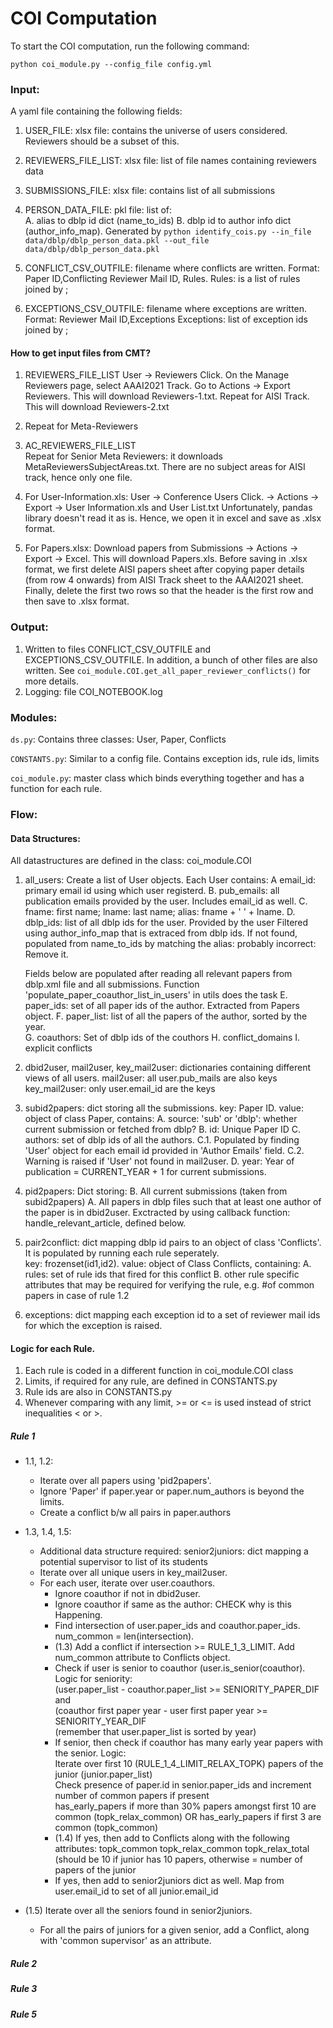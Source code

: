 
# COI Computation

To start the COI computation, run the following command:
```
python coi_module.py --config_file config.yml
```

### Input:
A yaml file containing the following fields:
1. USER_FILE: xlsx file: contains the universe of users considered. Reviewers should be a subset of this.
2. REVIEWERS_FILE_LIST: xlsx file: list of file names containing reviewers data
3. SUBMISSIONS_FILE: xlsx file: contains list of all submissions
4. PERSON_DATA_FILE: pkl file:    list of:  
                                       A. alias to dblp id dict (name_to_ids) 
                                       B. dblp id to author info dict  (author_info_map). 
                                       Generated by ``python identify_cois.py --in_file data/dblp/dblp_person_data.pkl --out_file data/dblp/dblp_person_data.pkl``

5. CONFLICT_CSV_OUTFILE: filename where conflicts are written. 
        Format: Paper ID,Conflicting Reviewer Mail ID, Rules. 
                Rules: is a list of rules joined by ;
6. EXCEPTIONS_CSV_OUTFILE: filename where exceptions are written.
        Format: Reviewer Mail ID,Exceptions
                Exceptions: list of exception ids joined by ;

#### How to get input files from CMT?
1. REVIEWERS_FILE_LIST 
        User -> Reviewers Click. On the Manage Reviewers page, select AAAI2021 Track. Go to Actions -> Export Reviewers. This will download Reviewers-1.txt. Repeat for AISI Track. This will download Reviewers-2.txt

2. Repeat for Meta-Reviewers 
 
3. AC_REVIEWERS_FILE_LIST  
    Repeat for Senior Meta Reviewers: it downloads MetaReviewersSubjectAreas.txt. There are no subject areas for AISI track, hence only one file.

4. For User-Information.xls: User -> Conference Users Click. -> Actions -> Export -> User Information.xls and User List.txt
    Unfortunately,  pandas library doesn't read it as is. Hence, we open it in excel and save as .xlsx format.

5. For Papers.xlsx: Download papers from Submissions -> Actions -> Export -> Excel. 
    This will download Papers.xls. Before saving in .xlsx format, we first delete AISI papers sheet after copying paper details (from row 4 onwards) from AISI Track sheet to the AAAI2021 sheet. Finally, delete the first two rows so that the header is the first row and then save to .xlsx format.



### Output:
1. Written to files CONFLICT_CSV_OUTFILE and EXCEPTIONS_CSV_OUTFILE. In addition, a bunch of other files are also written. See ``coi_module.COI.get_all_paper_reviewer_conflicts()`` for more details.
2. Logging: file COI_NOTEBOOK.log

### Modules:
``ds.py``:  Contains three classes: 
        User, Paper, Conflicts
        
``CONSTANTS.py``: Similar to a config file.
              Contains exception ids, rule ids, limits 

``coi_module.py``: master class which binds everything together and has a function for each rule.

### Flow:

#### Data Structures:
All datastructures are defined in the class: coi_module.COI
1. all_users: Create a list of User objects. Each User contains:
        A email_id: primary email id using which user registerd.
        B. pub_emails: all publication emails provided by the user. Includes email_id as well.
        C. fname: first name; lname: last name; alias: fname + ' ' + lname.
        D. dblp_ids: list of all dblp ids for the user.
                    Provided by the user
                    Filtered using author_info_map that is extraced from dblp ids.
                    If not found, populated from name_to_ids by matching the alias: probably incorrect: Remove it.
       
      Fields below are populated after reading all relevant papers from  dblp.xml file and all submissions.
      Function 'populate_paper_coauthor_list_in_users'  in utils does the task
        E. paper_ids: set of all paper ids of the author. Extracted from Papers object. 
        F. paper_list: list of all the papers of the author, sorted by the year.  
        G. coauthors: Set of dblp ids of the couthors
        H. conflict_domains
        I. explicit conflicts

2. dbid2user, mail2user, key_mail2user: dictionaries containing different views of all users.
                 mail2user: all user.pub_mails are also keys
                 key_mail2user: only user.email_id are the keys
                 
3. subid2papers: dict storing all the submissions. key: Paper ID. value: object of class Paper, contains:
       A. source: 'sub' or 'dblp': whether current submission or fetched from dblp?
       B. id: Unique Paper ID
       C. authors: set of dblp ids of all the authors. 
               C.1. Populated by finding 'User' object for each email id provided in 'Author Emails' field.
               C.2. Warning is raised if 'User' not found in mail2user.
       D. year: Year of publication = CURRENT_YEAR + 1 for current submissions. 
       
4. pid2papers: Dict storing:
        B. All current submissions (taken from subid2papers)
        A. All papers in dblp files such that at least one author of the paper is in dbid2user.
             Exctracted by using callback function: handle_relevant_article, defined below.
        
5. pair2conflict: dict mapping dblp id pairs to an object of class 'Conflicts'. 
                 It is populated by running each rule seperately.        
                 key: frozenset(id1,id2). 
                 value: object of Class Conflicts, containing:
                     A. rules: set of rule ids that fired for this conflict
                     B. other rule specific attributes that may be required for verifying the rule, e.g. #of common papers in case of rule 1.2
                
6. exceptions: dict mapping each exception id to a set of reviewer mail ids for which the exception is raised.

#### Logic for each Rule.
1. Each rule is coded in a different function in coi_module.COI class
2. Limits, if required for any rule, are defined in CONSTANTS.py
3. Rule ids are also in CONSTANTS.py
4. Whenever comparing with any limit, >= or <= is used instead of strict inequalities < or >.

##### Rule 1
 - 1.1,  1.2:
    - Iterate over all papers using 'pid2papers'. 
    - Ignore 'Paper' if paper.year or paper.num_authors is beyond the limits. 
    - Create a conflict b/w all pairs in paper.authors

 - 1.3, 1.4, 1.5: 
    - Additional data structure required: senior2juniors: dict mapping a potential supervisor to list of its students
    - Iterate over all unique users in key_mail2user. 
    - For each user, iterate over user.coauthors. 
        - Ignore coauthor if not in dbid2user. 
        - Ignore coauthor if same as the author: CHECK why is this Happening.
        - Find intersection of user.paper_ids and coauthor.paper_ids. num_common = len(intersection).
        - (1.3) Add a conflict if intersection >= RULE_1_3_LIMIT. Add num_common attribute to Conflicts object.
        - Check if user is senior to coauthor (user.is_senior(coauthor). Logic for seniority: <br>
            (user.paper_list - coauthor.paper_list >= SENIORITY_PAPER_DIF and <br>
            (coauthor first paper year - user first paper year >= SENIORITY_YEAR_DIF <br>
            (remember that user.paper_list is sorted by year) <br>
        - If senior, then check if coauthor has many early year papers with the senior. Logic: <br>
            Iterate over first 10 (RULE_1_4_LIMIT_RELAX_TOPK) papers of the junior (junior.paper_list) <br>
            Check presence of paper.id in senior.paper_ids and increment number of common papers if present <br> 
            has_early_papers if more than 30% papers amongst first 10 are common (topk_relax_common) OR
            has_early_papers if first 3 are common (topk_common)
        - (1.4) If yes, then add to Conflicts along with the following attributes: 
            topk_common
            topk_relax_common
            topk_relax_total (should be 10 if junior has 10 papers, otherwise = number of papers of the junior
        - If yes, then add to senior2juniors dict as well. Map from user.email_id to set of all junior.email_id 
        
 - (1.5) Iterate over all the seniors found in senior2juniors.
    - For all the pairs of juniors for a given senior, add a Conflict, along with 'common supervisor' as an attribute. 

##### Rule 2

##### Rule 3

##### Rule 5


